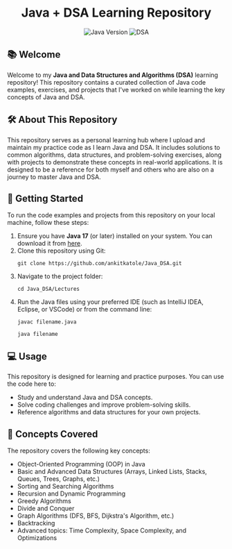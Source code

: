 <h1 align="center">Java + DSA Learning Repository</h1>

<p align="center">
  <img src="https://img.shields.io/badge/Java-17-orange" alt="Java Version">
  <img src="https://img.shields.io/badge/DSA-Algorithms-blue" alt="DSA">
</p>

<h2>📚 Welcome</h2>

<p>Welcome to my <strong>Java and Data Structures and Algorithms (DSA)</strong> learning repository! This repository contains a curated collection of Java code examples, exercises, and projects that I've worked on while learning the key concepts of Java and DSA.</p>

<h2>🛠️ About This Repository</h2>

<p>This repository serves as a personal learning hub where I upload and maintain my practice code as I learn Java and DSA. It includes solutions to common algorithms, data structures, and problem-solving exercises, along with projects to demonstrate these concepts in real-world applications. It is designed to be a reference for both myself and others who are also on a journey to master Java and DSA.</p>


<h2>🚀 Getting Started</h2>

<p>To run the code examples and projects from this repository on your local machine, follow these steps:</p>

<ol>
  <li>Ensure you have <strong>Java 17</strong> (or later) installed on your system. You can download it from <a href="https://www.oracle.com/java/technologies/javase-downloads.html">here</a>.</li>
  <li>Clone this repository using Git:</li>
  <pre><code>git clone https://github.com/ankitkatole/Java_DSA.git</code></pre>
  <li>Navigate to the project folder:</li>
  <pre><code>cd Java_DSA/Lectures</code></pre>
  <li>Run the Java files using your preferred IDE (such as IntelliJ IDEA, Eclipse, or VSCode) or from the command line:</li>
  <pre><code>javac filename.java</code></pre>
  <pre><code>java filename</code></pre>
</ol>

<h2>💻 Usage</h2>

<p>This repository is designed for learning and practice purposes. You can use the code here to:</p>

<ul>
  <li>Study and understand Java and DSA concepts.</li>
  <li>Solve coding challenges and improve problem-solving skills.</li>
  <li>Reference algorithms and data structures for your own projects.</li>
</ul>

<h2>🌱 Concepts Covered</h2>

<p>The repository covers the following key concepts:</p>

<ul>
  <li>Object-Oriented Programming (OOP) in Java</li>
  <li>Basic and Advanced Data Structures (Arrays, Linked Lists, Stacks, Queues, Trees, Graphs, etc.)</li>
  <li>Sorting and Searching Algorithms</li>
  <li>Recursion and Dynamic Programming</li>
  <li>Greedy Algorithms</li>
  <li>Divide and Conquer</li>
  <li>Graph Algorithms (DFS, BFS, Dijkstra's Algorithm, etc.)</li>
  <li>Backtracking</li>
  <li>Advanced topics: Time Complexity, Space Complexity, and Optimizations</li>
</ul>
